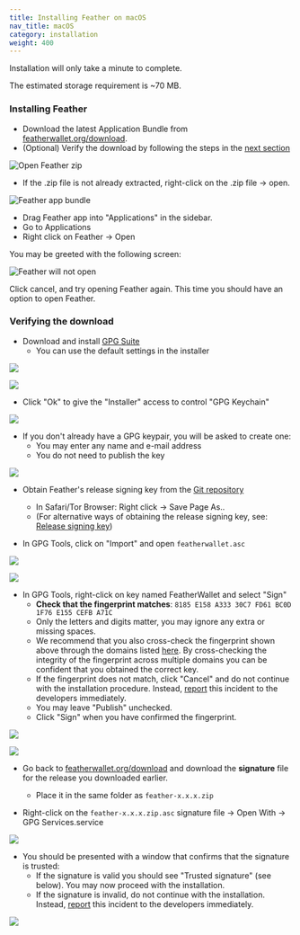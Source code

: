 ```yaml
---
title: Installing Feather on macOS
nav_title: macOS
category: installation
weight: 400
---
```


Installation will only take a minute to complete.

The estimated storage requirement is ~70 MB.

### Installing Feather

- Download the latest Application Bundle from [featherwallet.org/download](https://featherwallet.org/download).
- (Optional) Verify the download by following the steps in the [next section](macos#verifying-the-download)

![Open Feather zip](/static/files/macos-zip-extract.png)

- If the .zip file is not already extracted, right-click on the .zip file → open.

![Feather app bundle](/static/files/macos-app-bundle.png)

- Drag Feather app into "Applications" in the sidebar.
- Go to Applications
- Right click on Feather -> Open

You may be greeted with the following screen:

![Feather will not open](/static/files/macos_open_app.png)

Click cancel, and try opening Feather again. This time you should have an option to open Feather.


### Verifying the download

- Download and install [GPG Suite](https://gpgtools.org/)
  - You can use the default settings in the installer

![](/static/files/macos-gpg-tools-dmg.png)

![](/static/files/macos-gpg-tools-installer.png)

- Click "Ok" to give the "Installer" access to control "GPG Keychain"

![](/static/files/macos-gpg-tools-keychain.png)

- If you don't already have a GPG keypair, you will be asked to create one:
  - You may enter any name and e-mail address
  - You do not need to publish the key

![](/static/files/macos-gpg-new-keypair.png)

- Obtain Feather's release signing key from the [Git repository](https://raw.githubusercontent.com/feather-wallet/feather/master/utils/pubkeys/featherwallet.asc)
  - In Safari/Tor Browser: Right click → Save Page As..
  - (For alternative ways of obtaining the release signing key, see: [Release signing key](release-signing-key))

- In GPG Tools, click on "Import" and open `featherwallet.asc`

![](/static/files/macos-gpg-select-signing-key.png)

![](/static/files/macos-gpg-import-success.png)

- In GPG Tools, right-click on key named FeatherWallet and select "Sign"
  - **Check that the fingerprint matches**: `8185 E158 A333 30C7 FD61 BC0D 1F76 E155 CEFB A71C`
  - Only the letters and digits matter, you may ignore any extra or missing spaces.
  - We recommend that you also cross-check the fingerprint shown above through the domains listed [here](release-signing-key). By cross-checking the integrity of the fingerprint across multiple domains you can be confident that you obtained the correct key.
  - If the fingerprint does not match, click "Cancel" and do not continue with the installation procedure. Instead, [report](report-an-issue) this incident to the developers immediately.
  - You may leave "Publish" unchecked.
  - Click "Sign" when you have confirmed the fingerprint.

![](/static/files/macos-gpg-sign-release-key.png)

![](/static/files/macos-gpg-sign-release-key-success.png)

- Go back to [featherwallet.org/download](https://featherwallet.org/download) and download the **signature** file for the release you downloaded earlier.
  - Place it in the same folder as `feather-x.x.x.zip`

- Right-click on the `feather-x.x.x.zip.asc` signature file → Open With → GPG Services.service

![](/static/files/macos-gpg-verify-release.png)

- You should be presented with a window that confirms that the signature is trusted:
  - If the signature is valid you should see "Trusted signature" (see below). You may now proceed with the installation.
  - If the signature is invalid, do not continue with the installation. Instead, [report](report-an-issue) this incident to the developers immediately.

![](/static/files/macos-gpg-trused-signature.png)